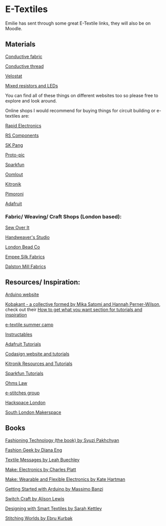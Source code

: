 # E-Textiles
Emilie has sent through some great E-Textile links, they will also be on Moodle.

## Materials
[Conductive fabric](https://www.kitronik.co.uk/2716-conductive-fabric-ripstop.html)


[Conductive thread](https://www.rapidonline.com/madeira-hc40-conductive-thread-250m-spool-87-6099)

[Velostat](https://coolcomponents.co.uk/products/pressure-sensitive-conductive-sheet-velostat-linqstat?variant=45222917774&utm_medium=cpc&utm_source=google&utm_campaign=Google%20Shopping&gclid=CjwKCAiA4Y7yBRB8EiwADV1haQQUhOlhROFt74LbLXAIL-sLjaLuIYRgO6sZQuCWqe1JPZSF0kdK0xoCRl4QAvD_BwE)

[Mixed resistors and LEDs](https://shop.pimoroni.com/products/maker-essentials-leds-resistors?variant=1418602577930&currency=GBP&utm_source=google&utm_medium=cpc&utm_campaign=google+shopping&gclid=CjwKCAiA4Y7yBRB8EiwADV1hac6_4bbxidEc7FHJoEsDqljww2TRFV76dGQsZQJSSVL0ytM8_Gp-LBoCkGoQAvD_BwE)

You can find all of these things on different websites too so please free to explore and look around.

Online shops I would recommend for buying things for circuit building or e-textiles are:

[Rapid Electronics](http://www.rapidonline.com/)

[RS Components](http://uk.rs-online.com/web/)

[SK Pang](http://skpang.co.uk/catalog/)

[Proto-pic](http://proto-pic.co.uk/)

[Sparkfun](https://www.sparkfun.com/)

[Oomlout](http://oomlout.co.uk/)

[Kitronik](http://www.kitronik.co.uk/)

[Pimoroni](https://shop.pimoroni.com/)

[Adafruit](https://www.adafruit.com/)

### Fabric/ Weaving/ Craft Shops (London based):

[Sew Over It](http://sewoverit.co.uk)

[Handweaver's Studio](http://www.handweavers.co.uk)

[London Bead Co](http://www.londonbeadco.co.uk/aboutus.html)

[Empee Silk Fabrics](http://www.wholesalefabrics.co.uk)

[Dalston Mill Fabrics](http://www.dalstonmillfabrics.co.uk)

## Resources/ Inspiration:

[Arduino website](http://arduino.cc)

[Kobakant - a collective formed by Mika Satomi and Hannah Perner-Wilson](http://www.kobakant.at/), check out their [How to get what you want section for tutorials and inspiration](http://www.kobakant.at/DIY/)

[e-textile summer camp](http://etextile-summercamp.org/)

[Instructables](http://www.instructables.com/)

[Adafruit Tutorials](https://learn.adafruit.com)

[Codasign website and tutorials](http://codasign.com/tutorials/)

[Kitronik Resources and Tutorials](https://www.kitronik.co.uk/blog/resources/)

[Sparkfun Tutorials](https://learn.sparkfun.com/tutorials?_ga=1.224566680.365934399.1411650514)

[Ohms Law](https://www.kitronik.co.uk/blog/what-is-ohms-law/)

[e-stitches group](https://groups.google.com/forum/?fromgroups#!forum/e-stitches)

 

[Hackspace London](https://london.hackspace.org.uk)

[South London Makerspace](http://southlondonmakerspace.org)

## Books

[Fashioning Technology (the book) by Syuzi Pakhchyan](http://www.amazon.co.uk/Fashioning-Technology-Intro-Crafting-Projects/dp/0596514379/ref=sr_1_1?ie=UTF8&qid=1353689538&sr=8-1)

[Fashion Geek by Diana Eng](http://www.amazon.co.uk/Fashion-Geek-Clothes-Accessories-Tech/dp/1600610838/ref=sr_1_1?s=books&ie=UTF8&qid=1353689582&sr=1-1)

[Textile Messages by Leah Buechley](http://www.amazon.co.uk/Textile-Messages-Dispatches--Textiles-Epistemologies/dp/1433119196/ref=sr_1_1?ie=UTF8&qid=1391980449&sr=8-1&keywords=leah+buechley)

[Make: Electronics by Charles Platt](http://www.amazon.co.uk/Make-Electronics-Learning-Discovery-Through/dp/0596153740/ref=sr_1_1?ie=UTF8&qid=1391980548&sr=8-1&keywords=make+electronics)

[Make: Wearable and Flexible Electronics by Kate Hartman](http://www.amazon.co.uk/Make-Electronics-techniques-prototyping-interactive/dp/1449336515/ref=sr_1_1?ie=UTF8&qid=1391980579&sr=8-1&keywords=make+soft+circuits)

[Getting Started with Arduino by Massimo Banzi](http://www.amazon.co.uk/Getting-Started-Arduino-Massimo-Banzi/dp/1449309879/ref=sr_1_1?s=books&ie=UTF8&qid=1391980603&sr=1-1&keywords=arduino+massimo)

[Switch Craft by Alison Lewis](https://www.amazon.co.uk/Switch-Craft-Alison-Lewis/dp/0307395448/ref=sr_1_1?s=books&ie=UTF8&qid=1461695062&sr=1-1&keywords=switch+craft)

[Designing with Smart Textiles by Sarah Kettley](https://www.amazon.co.uk/Designing-Smart-Textiles-Required-Reading/dp/1472569156/ref=sr_1_1?qid=1571687463&refinements=p_27%3ASarah+Kettley&s=books&sr=1-1)

[Stitching Worlds by Ebru Kurbak](https://www.amazon.co.uk/Stitching-Worlds-Exploring-Textiles-Electronics/dp/3957634229/ref=sr_1_fkmr0_1?keywords=ebry+kurbak&qid=1571687494&s=books&sr=1-1-fkmr0)